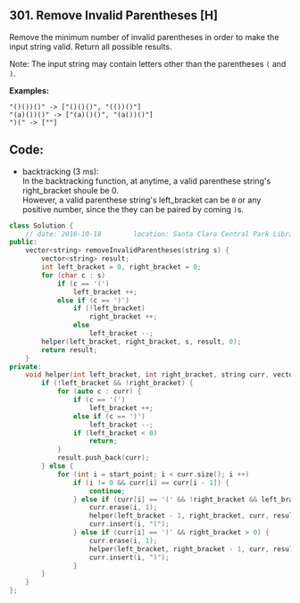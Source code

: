 ## 301. Remove Invalid Parentheses [H]
Remove the minimum number of invalid parentheses in order to make the input string valid. Return all possible results.

Note: The input string may contain letters other than the parentheses `(` and `)`.

**Examples:**
```
"()())()" -> ["()()()", "(())()"]
"(a)())()" -> ["(a)()()", "(a())()"]
")(" -> [""]
```

## Code:
- backtracking (3 ms):   
In the backtracking function, at anytime, a valid parenthese string's right_bracket shoule be 0.   
However, a valid parenthese string's left_bracket can be `0` or any positive number, since the they can be paired by coming `)`s.

```c++
class Solution {
    // date: 2016-10-18        location: Santa Clara Central Park Library
public:
    vector<string> removeInvalidParentheses(string s) {
        vector<string> result;
        int left_bracket = 0, right_bracket = 0;
        for (char c : s)
            if (c == '(')
                left_bracket ++;
            else if (c == ')')
                if (!left_bracket)
                    right_bracket ++;
                else
                    left_bracket --;
        helper(left_bracket, right_bracket, s, result, 0);
        return result;
    }
private:
    void helper(int left_bracket, int right_bracket, string curr, vector<string>& result, int start_point) {
        if (!left_bracket && !right_bracket) {
            for (auto c : curr) {
                if (c == '(')
                    left_bracket ++;
                else if (c == ')')
                    left_bracket --;
                if (left_bracket < 0)
                    return;
            }
            result.push_back(curr);
        } else {
            for (int i = start_point; i < curr.size(); i ++) 
                if (i != 0 && curr[i] == curr[i - 1]) {
                    continue;
                } else if (curr[i] == '(' && !right_bracket && left_bracket > 0) {
                    curr.erase(i, 1);
                    helper(left_bracket - 1, right_bracket, curr, result, i);
                    curr.insert(i, "(");
                } else if (curr[i] == ')' && right_bracket > 0) {
                    curr.erase(i, 1);
                    helper(left_bracket, right_bracket - 1, curr, result, i);
                    curr.insert(i, ")");
                }
        }
    }
};
```
